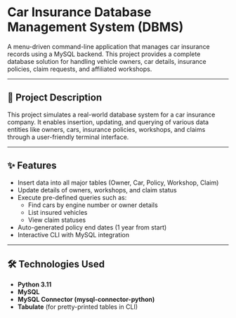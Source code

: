 # Car Insurance Database Management System (DBMS)

A menu-driven command-line application that manages car insurance records using a MySQL backend. This project provides a complete database solution for handling vehicle owners, car details, insurance policies, claim requests, and affiliated workshops.

---

## 🚗 Project Description

This project simulates a real-world database system for a car insurance company. It enables insertion, updating, and querying of various data entities like owners, cars, insurance policies, workshops, and claims through a user-friendly terminal interface.

---

## ✨ Features

- Insert data into all major tables (Owner, Car, Policy, Workshop, Claim)
- Update details of owners, workshops, and claim status
- Execute pre-defined queries such as:
  - Find cars by engine number or owner details
  - List insured vehicles
  - View claim statuses
- Auto-generated policy end dates (1 year from start)
- Interactive CLI with MySQL integration

---

## 🛠️ Technologies Used

- **Python 3.11**
- **MySQL**
- **MySQL Connector (mysql-connector-python)**
- **Tabulate** (for pretty-printed tables in CLI)


